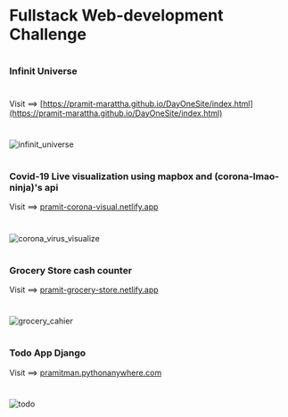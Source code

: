 # Fullstack Web-development Challenge
#
### Infinit Universe
#
Visit ==> [https://pramit-marattha.github.io/DayOneSite/index.html](https://pramit-marattha.github.io/DayOneSite/index.html)
#
![infinit_universe](https://user-images.githubusercontent.com/37651620/79695626-abaaee00-8297-11ea-9595-94a3b8d70c82.gif)

#
#

### Covid-19 Live visualization using mapbox and (corona-lmao-ninja)'s api
Visit ==> [pramit-corona-visual.netlify.app](https://pramit-corona-visual.netlify.app/)
#
![corona_virus_visualize](https://user-images.githubusercontent.com/37651620/79695953-77383180-8299-11ea-80fd-4da27e39999a.gif)

#
#

### Grocery Store cash counter  
Visit ==> [pramit-grocery-store.netlify.app](https://pramit-grocery-store.netlify.app/)
#
![grocery_cahier](https://user-images.githubusercontent.com/37651620/79696198-e6625580-829a-11ea-8081-bd9a1a73d5f5.gif)

#
#
### Todo App Django  
Visit ==> [pramitman.pythonanywhere.com](http://pramitman.pythonanywhere.com/)
#
![todo](https://user-images.githubusercontent.com/37651620/79040418-16a95480-7c08-11ea-8c5f-d60a90ee2082.png)
